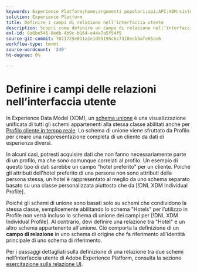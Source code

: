 ```yaml
---
keywords: Experience Platform;home;argomenti popolari;api;API;XDM;sistema XDM;modello dati esperienza;modello dati;ui;workspace;relazione;campo;
solution: Experience Platform
title: Definire i campi di relazione nell’interfaccia utente
description: Scopri come definire un campo di relazione nell’interfaccia utente di Experience Platform.
exl-id: 8a6be545-0edb-4b9c-b164-e44a7a5f54f5
source-git-commit: 7021725e011a1e1d95195c6c7318ecb5afe05ac6
workflow-type: tm+mt
source-wordcount: '249'
ht-degree: 0%

---
```


# Definire i campi delle relazioni nell’interfaccia utente

In Experience Data Model (XDM), un [schema unione](../../schema/composition.md#union) è una visualizzazione unificata di tutti gli schemi appartenenti alla stessa classe abilitati anche per [Profilo cliente in tempo reale](../../../profile/home.md). Lo schema di unione viene sfruttato da Profilo per creare una rappresentazione completa di un cliente da dati di esperienza diversi.

In alcuni casi, potresti acquisire dati che non fanno necessariamente parte di un profilo, ma che sono comunque correlati al profilo. Un esempio di questo tipo di dati sarebbe un campo &quot;hotel preferito&quot; per un cliente. Poiché gli attributi dell&#39;hotel preferito di una persona non sono attributi della persona stessa, un hotel è rappresentato al meglio da uno schema separato basato su una classe personalizzata piuttosto che da [!DNL XDM Individual Profile].

Poiché gli schemi di unione sono basati solo su schemi che condividono la stessa classe, semplicemente abilitando lo schema &quot;Hotels&quot; per l’utilizzo in Profile non verrà incluso lo schema di unione dei campi per [!DNL XDM Individual Profile]. Al contrario, devi definire una relazione tra &quot;Hotel&quot; e un altro schema appartenente all&#39;unione. Ciò comporta la definizione di un **campo di relazione** in uno schema di origine che fa riferimento all&#39;identità principale di uno schema di riferimento.

Per i passaggi dettagliati sulla definizione di una relazione tra due schemi nell’interfaccia utente di Adobe Experience Platform, consulta la sezione [esercitazione sulla relazione UI](../../tutorials/relationship-ui.md).
